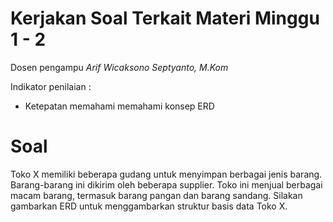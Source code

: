 # Kerjakan Soal Terkait Materi Minggu 1 - 2

Dosen pengampu *Arif Wicaksono Septyanto, M.Kom*

Indikator penilaian : 
- Ketepatan memahami memahami konsep ERD
# Soal
Toko X memiliki beberapa gudang untuk menyimpan berbagai jenis barang. Barang-barang ini dikirim oleh beberapa supplier. Toko ini menjual berbagai macam barang, termasuk barang pangan dan barang sandang. Silakan gambarkan ERD untuk menggambarkan struktur basis data Toko X.